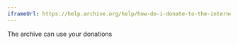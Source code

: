 ```yaml
---
iframeUrl: https://help.archive.org/help/how-do-i-donate-to-the-internet-archive/
---
```


<span class="hi">
The archive can use your donations
</span>
